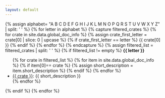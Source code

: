 ```yaml
---
layout: default
---
```


{% assign alphabet= "A B C D E F G H I J K L M N O P Q R S T U V W X Y Z" | split: ' ' %}
{% for letter in alphabet %}
     {% capture filtered_crates %}
         {% for crate in site.data.global_doc_info %}
             {% assign crate_first_letter = crate[0] | slice: 0 | upcase %}
             {% if crate_first_letter == letter %}
             {{ crate[0] }}
             {% endif %}
         {% endfor %}
     {% endcapture %}
    {% assign filtered_list = filtered_crates | split: ' ' %}
    {% if filtered_list != empty %}
<b>{{ letter }}</b>
<ul>
        {% for crate in filtered_list %}
            {% for item in site.data.global_doc_info %}
                {% if item[0]== crate %}
                    {% assign short_description = item.short_description %}
                {% endif %}
            {% endfor %}
<li><a href="{{ "crate/" | append: crate | downcase | relative_url }}">{{ crate }}</a>: {{ short_description }}</li>
        {% endfor %}
</ul>
    {% endif %}
{% endfor %}
